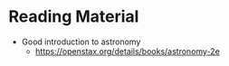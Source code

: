 # Reading Material

-   Good introduction to astronomy
    -   https://openstax.org/details/books/astronomy-2e
